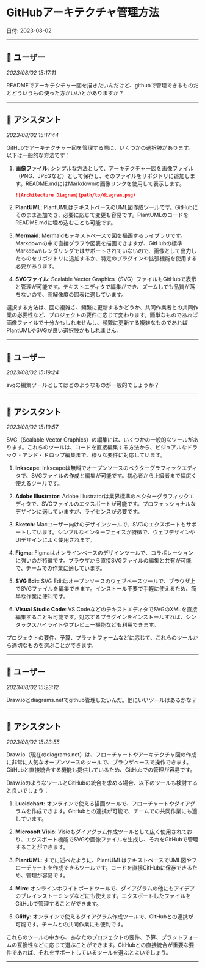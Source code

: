 # GitHubアーキテクチャ管理方法

日付: 2023-08-02

---

## 👤 ユーザー
*2023/08/02 15:17:11*

READMEでアーキテクチャー図を描きたいんだけど、githubで管理できるものだとどういうもの使った方がいいとかありますか？

---

## 🤖 アシスタント
*2023/08/02 15:17:44*

GitHubでアーキテクチャー図を管理する際に、いくつかの選択肢があります。以下は一般的な方法です：

1. **画像ファイル**: シンプルな方法として、アーキテクチャー図を画像ファイル（PNG、JPEGなど）として保存し、そのファイルをリポジトリに追加します。README.mdにはMarkdownの画像リンクを使用して表示します。

   ```markdown
   ![Architecture Diagram](path/to/diagram.png)
   ```

2. **PlantUML**: PlantUMLはテキストベースのUML図作成ツールです。GitHubにそのまま追加でき、必要に応じて変更も容易です。PlantUMLのコードをREADME.mdに埋め込むことも可能です。

3. **Mermaid**: Mermaidもテキストベースで図を描画するライブラリです。Markdownの中で直接グラフや図表を描画できますが、GitHubの標準Markdownレンダリングではサポートされていないので、画像として出力したものをリポジトリに追加するか、特定のプラグインや拡張機能を使用する必要があります。

4. **SVGファイル**: Scalable Vector Graphics（SVG）ファイルもGitHubで表示と管理が可能です。テキストエディタで編集ができ、ズームしても品質が落ちないので、高解像度の図表に適しています。

選択する方法は、図の複雑さ、頻繁に更新するかどうか、共同作業者との共同作業の必要性など、プロジェクトの要件に応じて変わります。簡単なものであれば画像ファイルで十分かもしれませんし、頻繁に更新する複雑なものであればPlantUMLやSVGが良い選択肢かもしれません。

---

## 👤 ユーザー
*2023/08/02 15:19:24*

svgの編集ツールとしてはどのようなものが一般的でしょうか？

---

## 🤖 アシスタント
*2023/08/02 15:19:57*

SVG（Scalable Vector Graphics）の編集には、いくつかの一般的なツールがあります。これらのツールは、コードを直接編集する方法から、ビジュアルなドラッグ・アンド・ドロップ編集まで、様々な要件に対応しています。

1. **Inkscape**: Inkscapeは無料でオープンソースのベクターグラフィックエディタで、SVGファイルの作成と編集が可能です。初心者から上級者まで幅広く使えるツールです。

2. **Adobe Illustrator**: Adobe Illustratorは業界標準のベクターグラフィックエディタで、SVGファイルのエクスポートが可能です。プロフェッショナルなデザインに適していますが、ライセンスが必要です。

3. **Sketch**: Macユーザー向けのデザインツールで、SVGのエクスポートもサポートしています。シンプルなインターフェイスが特徴で、ウェブデザインやUIデザインによく使用されます。

4. **Figma**: Figmaはオンラインベースのデザインツールで、コラボレーションに強いのが特徴です。ブラウザから直接SVGファイルの編集と共有が可能で、チームでの作業に適しています。

5. **SVG Edit**: SVG Editはオープンソースのウェブベースツールで、ブラウザ上でSVGファイルを編集できます。インストール不要で手軽に使えるため、簡単な作業に便利です。

6. **Visual Studio Code**: VS CodeなどのテキストエディタでSVGのXMLを直接編集することも可能です。対応するプラグインをインストールすれば、シンタックスハイライトやプレビュー機能なども利用できます。

プロジェクトの要件、予算、プラットフォームなどに応じて、これらのツールから適切なものを選ぶことができます。

---

## 👤 ユーザー
*2023/08/02 15:23:12*

Draw.ioとdiagrams.netでgithub管理したいんだ。他にいいツールはあるかな？

---

## 🤖 アシスタント
*2023/08/02 15:23:55*

Draw.io（現在のdiagrams.net）は、フローチャートやアーキテクチャ図の作成に非常に人気なオープンソースのツールで、ブラウザベースで操作できます。GitHubと直接統合する機能も提供しているため、GitHubでの管理が容易です。

Draw.ioのようなツールとGitHubの統合を求める場合、以下のツールも検討すると良いでしょう：

1. **Lucidchart**: オンラインで使える描画ツールで、フローチャートやダイアグラムを作成できます。GitHubとの連携が可能で、チームでの共同作業にも適しています。

2. **Microsoft Visio**: Visioもダイアグラム作成ツールとして広く使用されており、エクスポート機能でSVGや画像ファイルを生成し、それをGitHubで管理することができます。

3. **PlantUML**: すでに述べたように、PlantUMLはテキストベースでUML図やフローチャートを作成できるツールです。コードを直接GitHubに保存できるため、管理が容易です。

4. **Miro**: オンラインホワイトボードツールで、ダイアグラムの他にもアイデアのブレインストーミングなどにも使えます。エクスポートしたファイルをGitHubで管理することができます。

5. **Gliffy**: オンラインで使えるダイアグラム作成ツールで、GitHubとの連携が可能です。チームとの共同作業にも便利です。

これらのツールの中から、あなたのプロジェクトの要件、予算、プラットフォームの互換性などに応じて選ぶことができます。GitHubとの直接統合が重要な要件であれば、それをサポートしているツールを選ぶとよいでしょう。

---

